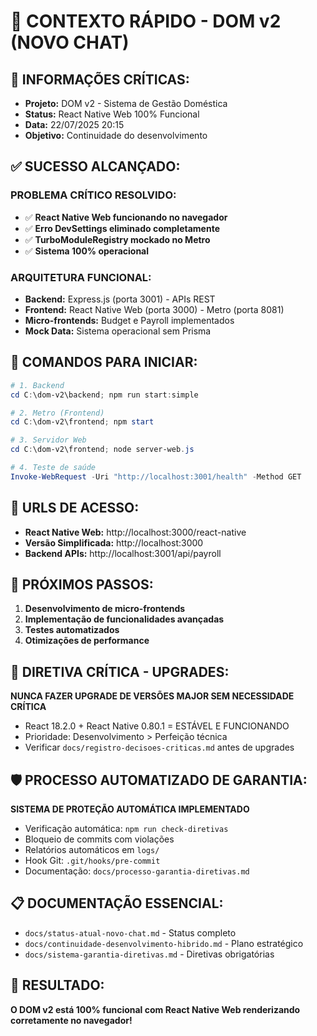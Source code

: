 # 🚀 CONTEXTO RÁPIDO - DOM v2 (NOVO CHAT)

## 🎯 **INFORMAÇÕES CRÍTICAS:**
- **Projeto:** DOM v2 - Sistema de Gestão Doméstica
- **Status:** React Native Web 100% Funcional
- **Data:** 22/07/2025 20:15
- **Objetivo:** Continuidade do desenvolvimento

## ✅ **SUCESSO ALCANÇADO:**

### **PROBLEMA CRÍTICO RESOLVIDO:**
- ✅ **React Native Web funcionando no navegador**
- ✅ **Erro DevSettings eliminado completamente**
- ✅ **TurboModuleRegistry mockado no Metro**
- ✅ **Sistema 100% operacional**

### **ARQUITETURA FUNCIONAL:**
- **Backend:** Express.js (porta 3001) - APIs REST
- **Frontend:** React Native Web (porta 3000) - Metro (porta 8081)
- **Micro-frontends:** Budget e Payroll implementados
- **Mock Data:** Sistema operacional sem Prisma

## 🚀 **COMANDOS PARA INICIAR:**

```powershell
# 1. Backend
cd C:\dom-v2\backend; npm run start:simple

# 2. Metro (Frontend)
cd C:\dom-v2\frontend; npm start

# 3. Servidor Web
cd C:\dom-v2\frontend; node server-web.js

# 4. Teste de saúde
Invoke-WebRequest -Uri "http://localhost:3001/health" -Method GET
```

## 📱 **URLS DE ACESSO:**
- **React Native Web:** http://localhost:3000/react-native
- **Versão Simplificada:** http://localhost:3000
- **Backend APIs:** http://localhost:3001/api/payroll

## 🎯 **PRÓXIMOS PASSOS:**
1. **Desenvolvimento de micro-frontends**
2. **Implementação de funcionalidades avançadas**
3. **Testes automatizados**
4. **Otimizações de performance**

## 🚨 **DIRETIVA CRÍTICA - UPGRADES:**
**NUNCA FAZER UPGRADE DE VERSÕES MAJOR SEM NECESSIDADE CRÍTICA**
- React 18.2.0 + React Native 0.80.1 = ESTÁVEL E FUNCIONANDO
- Prioridade: Desenvolvimento > Perfeição técnica
- Verificar `docs/registro-decisoes-criticas.md` antes de upgrades

## 🛡️ **PROCESSO AUTOMATIZADO DE GARANTIA:**
**SISTEMA DE PROTEÇÃO AUTOMÁTICA IMPLEMENTADO**
- Verificação automática: `npm run check-diretivas`
- Bloqueio de commits com violações
- Relatórios automáticos em `logs/`
- Hook Git: `.git/hooks/pre-commit`
- Documentação: `docs/processo-garantia-diretivas.md`

## 📋 **DOCUMENTAÇÃO ESSENCIAL:**
- `docs/status-atual-novo-chat.md` - Status completo
- `docs/continuidade-desenvolvimento-hibrido.md` - Plano estratégico
- `docs/sistema-garantia-diretivas.md` - Diretivas obrigatórias

## 🎉 **RESULTADO:**
**O DOM v2 está 100% funcional com React Native Web renderizando corretamente no navegador!** 